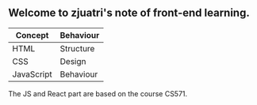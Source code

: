 ## Welcome to zjuatri's note of front-end learning.
|Concept|Behaviour|
| ---- | ---- |
| HTML | Structure |
| CSS | Design |
|JavaScript|Behaviour|
The JS and React part are based on the course CS571.
